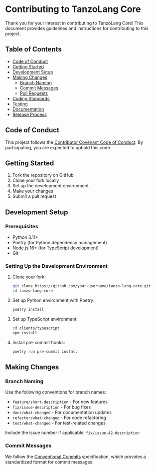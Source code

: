 # Contributing to TanzoLang Core

Thank you for your interest in contributing to TanzoLang Core! This document provides guidelines and instructions for contributing to this project.

## Table of Contents

- [Code of Conduct](#code-of-conduct)
- [Getting Started](#getting-started)
- [Development Setup](#development-setup)
- [Making Changes](#making-changes)
  - [Branch Naming](#branch-naming)
  - [Commit Messages](#commit-messages)
  - [Pull Requests](#pull-requests)
- [Coding Standards](#coding-standards)
- [Testing](#testing)
- [Documentation](#documentation)
- [Release Process](#release-process)

## Code of Conduct

This project follows the [Contributor Covenant Code of Conduct](CODE_OF_CONDUCT.md). By participating, you are expected to uphold this code.

## Getting Started

1. Fork the repository on GitHub
2. Clone your fork locally
3. Set up the development environment
4. Make your changes
5. Submit a pull request

## Development Setup

### Prerequisites

- Python 3.11+
- Poetry (for Python dependency management)
- Node.js 16+ (for TypeScript development)
- Git

### Setting Up the Development Environment

1. Clone your fork:
   ```bash
   git clone https://github.com/your-username/tanzo-lang-core.git
   cd tanzo-lang-core
   ```

2. Set up Python environment with Poetry:
   ```bash
   poetry install
   ```

3. Set up TypeScript environment:
   ```bash
   cd clients/typescript
   npm install
   ```

4. Install pre-commit hooks:
   ```bash
   poetry run pre-commit install
   ```

## Making Changes

### Branch Naming

Use the following conventions for branch names:

- `feature/short-description` - For new features
- `fix/issue-description` - For bug fixes
- `docs/what-changed` - For documentation updates
- `refactor/what-changed` - For code refactoring
- `test/what-changed` - For test-related changes

Include the issue number if applicable: `fix/issue-42-description`

### Commit Messages

We follow the [Conventional Commits](https://www.conventionalcommits.org/) specification, which provides a standardized format for commit messages:


